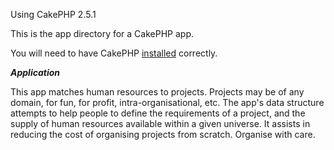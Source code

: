 Using CakePHP 2.5.1

This is the app directory for a CakePHP app.

You will need to have CakePHP
[installed](http://book.cakephp.org/2.0/en/installation.html) correctly.

***Application***

This app matches human resources to projects. Projects may be of any domain,
for fun, for profit, intra-organisational, etc. The app's data structure
attempts to help people to define the requirements of a project, and the
supply of human resources available within a given universe. It assists in
reducing the cost of organising projects from scratch. Organise with care.
